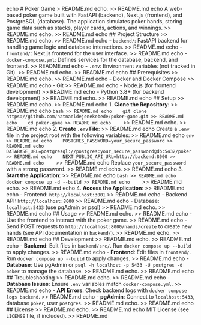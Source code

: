 echo # Poker Game > README.md
echo. >> README.md
echo A web-based poker game built with FastAPI (backend), Next.js (frontend), and PostgreSQL (database). The application simulates poker hands, storing game data such as stacks, player cards, actions, and winnings. >> README.md
echo. >> README.md
echo ## Project Structure >> README.md
echo. >> README.md
echo - `backend/`: FastAPI backend for handling game logic and database interactions. >> README.md
echo - `frontend/`: Next.js frontend for the user interface. >> README.md
echo - `docker-compose.yml`: Defines services for the database, backend, and frontend. >> README.md
echo - `.env`: Environment variables (not tracked in Git). >> README.md
echo. >> README.md
echo ## Prerequisites >> README.md
echo. >> README.md
echo - Docker and Docker Compose >> README.md
echo - Git >> README.md
echo - Node.js (for frontend development) >> README.md
echo - Python 3.8+ (for backend development) >> README.md
echo. >> README.md
echo ## Setup >> README.md
echo. >> README.md
echo 1. **Clone the Repository**: >> README.md
echo    ```bash >> README.md
echo    git clone https://github.com/natnaeldejenekebede/poker-game.git >> README.md
echo    cd poker-game >> README.md
echo    ``` >> README.md
echo. >> README.md
echo 2. **Create `.env` File**: >> README.md
echo    Create a `.env` file in the project root with the following variables: >> README.md
echo    ```env >> README.md
echo    POSTGRES_PASSWORD=your_secure_password >> README.md
echo    DATABASE_URL=postgresql://postgres:your_secure_password@db:5432/poker >> README.md
echo    NEXT_PUBLIC_API_URL=http://backend:8000 >> README.md
echo    ``` >> README.md
echo    Replace `your_secure_password` with a strong password. >> README.md
echo. >> README.md
echo 3. **Start the Application**: >> README.md
echo    ```bash >> README.md
echo    docker compose up -d --build >> README.md
echo    ``` >> README.md
echo. >> README.md
echo 4. **Access the Application**: >> README.md
echo    - Frontend: `http://localhost:3001` >> README.md
echo    - Backend API: `http://localhost:8000` >> README.md
echo    - Database: `localhost:5433` (use pgAdmin or psql) >> README.md
echo. >> README.md
echo ## Usage >> README.md
echo. >> README.md
echo - Use the frontend to interact with the poker game. >> README.md
echo - Send POST requests to `http://localhost:8000/hands/create` to create new hands (see API documentation in `backend/`). >> README.md
echo. >> README.md
echo ## Development >> README.md
echo. >> README.md
echo - **Backend**: Edit files in `backend/src/`. Run `docker compose up --build` to apply changes. >> README.md
echo - **Frontend**: Edit files in `frontend/`. Run `docker compose up --build` to apply changes. >> README.md
echo - **Database**: Use pgAdmin or `psql -h localhost -p 5433 -U postgres -d poker` to manage the database. >> README.md
echo. >> README.md
echo ## Troubleshooting >> README.md
echo. >> README.md
echo - **Database Issues**: Ensure `.env` variables match `docker-compose.yml`. >> README.md
echo - **API Errors**: Check backend logs with `docker compose logs backend`. >> README.md
echo - **pgAdmin**: Connect to `localhost:5433`, database `poker`, user `postgres`. >> README.md
echo. >> README.md
echo ## License >> README.md
echo. >> README.md
echo MIT License (see `LICENSE` file, if included). >> README.md
